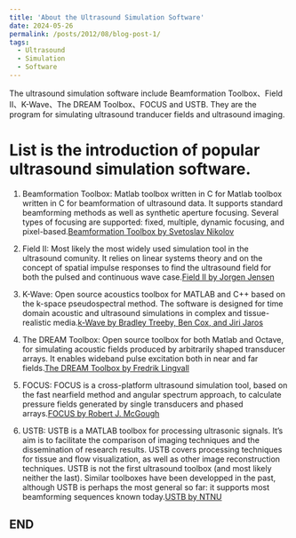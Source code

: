 ```yaml
---
title: 'About the Ultrasound Simulation Software'
date: 2024-05-26
permalink: /posts/2012/08/blog-post-1/
tags:
  - Ultrasound
  - Simulation
  - Software
---
```


The ultrasound simulation software include Beamformation Toolbox、Field II、K-Wave、The DREAM Toolbox、FOCUS and USTB. They are the program for  simulating ultrasound tranducer fields and ultrasound imaging.

List is the introduction of popular ultrasound simulation software.
======

1. Beamformation Toolbox: Matlab toolbox written in C for Matlab toolbox written in C for beamformation of ultrasound data. It supports standard beamforming methods as well as synthetic aperture focusing. Several types of focusing are supported: fixed, multiple, dynamic focusing, and pixel-based.[Beamformation Toolbox by Svetoslav Nikolov](https://svetoslavnikolov.wordpress.com/beamformation-toolbox/)

2. Field II: Most likely the most widely used simulation tool in the ultrasound comunity. It relies on linear systems theory and on the concept of spatial impulse responses to find the ultrasound field for both the pulsed and continuous wave case.[Field II by Jorgen Jensen](http://field-ii.dk/)

3. K-Wave: Open source acoustics toolbox for MATLAB and C++ based on the k-space pseudospectral method. The software is designed for time domain acoustic and ultrasound simulations in complex and tissue-realistic media.[k-Wave by Bradley Treeby, Ben Cox, and Jiri Jaros](http://www.k-wave.org/)

4. The DREAM Toolbox: Open source toolbox for both Matlab and Octave, for simulating acoustic fields produced by arbitrarily shaped transducer arrays. It enables wideband pulse excitation both in near and far fields.[The DREAM Toolbox by Fredrik Lingvall](http://www.signal.uu.se/Toolbox/dream/)

5. FOCUS: FOCUS is a cross-platform ultrasound simulation tool, based on the fast nearfield method and angular spectrum approach, to calculate pressure fields generated by single transducers and phased arrays.[FOCUS by Robert J. McGough](http://www.egr.msu.edu/~fultras-web/)

6. USTB: USTB is a MATLAB toolbox for processing ultrasonic signals. It’s aim is to facilitate the comparison of imaging techniques and the dissemination of research results. USTB covers processing techniques for tissue and flow visualization, as well as other image reconstruction techniques. USTB is not the first ultrasound toolbox (and most likely neither the last). Similar toolboxes have been developped in the past, although USTB is perhaps the most general so far: it supports most beamforming sequences known today.[USTB by NTNU](http://www.ustb.no/)

END
------
